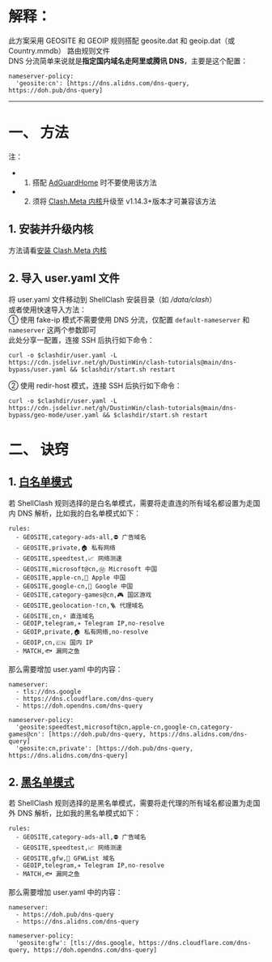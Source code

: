 # 解释：
此方案采用 GEOSITE 和 GEOIP 规则搭配 geosite.dat 和 geoip.dat（或 Country.mmdb） 路由规则文件  
DNS 分流简单来说就是**指定国内域名走阿里或腾讯 DNS**，主要是这个配置：
```
nameserver-policy:
  'geosite:cn': [https://dns.alidns.com/dns-query, https://doh.pub/dns-query]
```
---
# 一、 方法
注：
- 1. 搭配 [AdGuardHome](https://github.com/AdguardTeam/AdGuardHome) 时不要使用该方法
- 2. 须将 [Clash.Meta 内核](https://github.com/MetaCubeX/Clash.Meta)升级至 v1.14.3+版本才可兼容该方法

## 1. 安装并升级内核
方法请看[安装 Clash.Meta 内核](https://github.com/DustinWin/clash-tutorials/blob/main/%E6%95%99%E7%A8%8B%E5%90%88%E9%9B%86/ShellClash%20%E5%92%8C%20AdGuardHome%20%E5%BF%AB%E9%80%9F%E5%AE%89%E8%A3%85%E6%95%99%E7%A8%8B.md#%E4%BA%8C-%E5%AE%89%E8%A3%85-clashmeta-%E5%86%85%E6%A0%B8)
## 2. 导入 user.yaml 文件
将 user.yaml 文件移动到 ShellClash 安装目录（如 */data/clash*）  
或者使用快速导入方法：  
① 使用 fake-ip 模式不需要使用 DNS 分流，仅配置 `default-nameserver` 和 `nameserver` 这两个参数即可  
此处分享一配置，连接 SSH 后执行如下命令：
```
curl -o $clashdir/user.yaml -L https://cdn.jsdelivr.net/gh/DustinWin/clash-tutorials@main/dns-bypass/user.yaml && $clashdir/start.sh restart
```
② 使用 redir-host 模式，连接 SSH 后执行如下命令：
```
curl -o $clashdir/user.yaml -L https://cdn.jsdelivr.net/gh/DustinWin/clash-tutorials@main/dns-bypass/geo-mode/user.yaml && $clashdir/start.sh restart
```
# 二、 诀窍
## 1. [白名单模式](https://cdn.jsdelivr.net/gh/DustinWin/clash-tutorials@main/rule-templates/geo-mode/template_whitelist.yaml)
若 ShellClash 规则选择的是白名单模式，需要将走直连的所有域名都设置为走国内 DNS 解析，比如我的白名单模式如下：
```
rules:
  - GEOSITE,category-ads-all,⛔️ 广告域名
  - GEOSITE,private,🏠 私有网络
  - GEOSITE,speedtest,📈 网络测速
  - GEOSITE,microsoft@cn,Ⓜ️ Microsoft 中国
  - GEOSITE,apple-cn,🍎 Apple 中国
  - GEOSITE,google-cn,🗽 Google 中国
  - GEOSITE,category-games@cn,🎮 国区游戏
  - GEOSITE,geolocation-!cn,🪜 代理域名
  - GEOSITE,cn,⚡ 直连域名
  - GEOIP,telegram,✈️ Telegram IP,no-resolve
  - GEOIP,private,🏠 私有网络,no-resolve
  - GEOIP,cn,🇨🇳 国内 IP
  - MATCH,🐟 漏网之鱼
```
那么需要增加 user.yaml 中的内容：
```
nameserver:
  - tls://dns.google
  - https://dns.cloudflare.com/dns-query
  - https://doh.opendns.com/dns-query

nameserver-policy:
  'geosite:speedtest,microsoft@cn,apple-cn,google-cn,category-games@cn': [https://doh.pub/dns-query, https://dns.alidns.com/dns-query]
  'geosite:cn,private': [https://doh.pub/dns-query, https://dns.alidns.com/dns-query]
```
## 2. [黑名单模式](https://cdn.jsdelivr.net/gh/DustinWin/clash-tutorials@main/rule-templates/geo-mode/template_blacklist.yaml)
若 ShellClash 规则选择的是黑名单模式，需要将走代理的所有域名都设置为走国外 DNS 解析，比如我的黑名单模式如下：
```
rules:
  - GEOSITE,category-ads-all,⛔️ 广告域名
  - GEOSITE,speedtest,📈 网络测速
  - GEOSITE,gfw,🧱 GFWList 域名
  - GEOIP,telegram,✈️ Telegram IP,no-resolve
  - MATCH,🐟 漏网之鱼
```
那么需要增加 user.yaml 中的内容：
```
nameserver:
  - https://doh.pub/dns-query
  - https://dns.alidns.com/dns-query

nameserver-policy:
  'geosite:gfw': [tls://dns.google, https://dns.cloudflare.com/dns-query, https://doh.opendns.com/dns-query]
```
